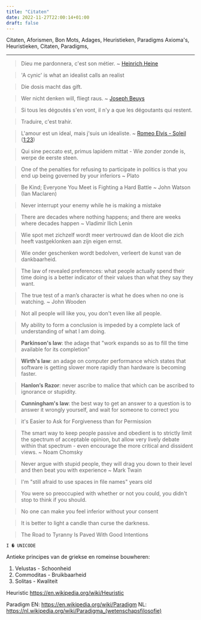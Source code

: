 ```yaml
---
title: "Citaten"
date: 2022-11-27T22:00:14+01:00
draft: false
---
```


Citaten, Aforismen, Bon Mots, Adages, Heuristieken, Paradigms
Axioma's, Heuristieken, Citaten, Paradigms,

---

> Dieu me pardonnera, c'est son métier. ~ [Heinrich Heine](https://en.wikipedia.org/wiki/Heinrich_Heine)

> 'A cynic' is what an idealist calls an realist

> Die dosis macht das gift.

> Wer nicht denken will, fliegt raus. ~ [Joseph Beuys](https://en.wikipedia.org/wiki/Joseph_Beuys)

> Si tous les dégoutés s'en vont, il n'y a que les dégoutants qui restent.

> Traduire, c'est trahir.

> L'amour est un ideal, mais j'suis un idealiste. ~ [Romeo Elvis - Soleil](https://www.youtube.com/watch?v=JmIPRfMhzlM) ([1:23](https://www.youtube.com/watch?v=JmIPRfMhzlM&t=01m23s))

> Qui sine peccato est, primus lapidem mittat - Wie zonder zonde is, werpe de eerste steen.

> One of the penalties for refusing to participate in politics is that you end up being governed by your inferiors ~ Plato

> Be Kind; Everyone You Meet is Fighting a Hard Battle ~ John Watson (Ian Maclaren)

> Never interrupt your enemy while he is making a mistake

> There are decades where nothing happens; and there are weeks where decades happen ~ Vladimir Ilich Lenin

> Wie spot met zichzelf wordt meer vertrouwd dan de kloot die zich heeft vastgeklonken aan zijn eigen ernst.

> Wie onder geschenken wordt bedolven, verleert de kunst van de dankbaarheid.

> The law of revealed preferences: what people actually spend their time doing is a better indicator of their values than what they say they want.

> The true test of a man’s character is what he does when no one is watching. ~ John Wooden

> Not all people will like you, you don't even like all people.

> My ability to form a conclusion is impeded by a complete lack of understanding of what I am doing.

> **Parkinson's law**: the adage that "work expands so as to fill the time available for its completion"

> **Wirth's law**: an adage on computer performance which states that software is getting slower more rapidly than hardware is becoming faster.

> **Hanlon’s Razor**: never ascribe to malice that which can be ascribed to ignorance or stupidity.

> **Cunningham's law**: the best way to get an answer to a question is to answer it wrongly yourself, and wait for someone to correct you

> it's Easier to Ask for Forgiveness than for Permission

> The smart way to keep people passive and obedient is to strictly limit the spectrum of acceptable opinion, but allow very lively debate within that spectrum - even encourage the more critical and dissident views. ~ Noam Chomsky

> Never argue with stupid people, they will drag you down to their level and then beat you with experience ~ Mark Twain

> I'm "still afraid to use spaces in file names" years old

> You were so preoccupied with whether or not you could, you didn't stop to think if you should.

> No one can make you feel inferior without your consent

> It is better to light a candle than curse the darkness.

> The Road to Tyranny Is Paved With Good Intentions

```
I � UNICODE
```

Antieke principes van de griekse en romeinse bouwheren:
1. Velustas - Schoonheid 
2. Commoditas - Bruikbaarheid
3. Solitas - Kwaliteit

Heuristic
https://en.wikipedia.org/wiki/Heuristic

Paradigm
EN: https://en.wikipedia.org/wiki/Paradigm
NL: https://nl.wikipedia.org/wiki/Paradigma_(wetenschapsfilosofie)
